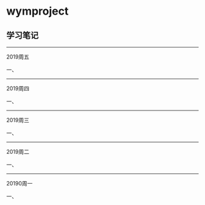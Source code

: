 # wymproject

## 学习笔记



-------------------------------------------------------------------------------------------------------------------
2019周五

一、

-------------------------------------------------------------------------------------------------------------------
2019周四

一、

-------------------------------------------------------------------------------------------------------------------
2019周三

一、

-------------------------------------------------------------------------------------------------------------------
2019周二

一、

-------------------------------------------------------------------------------------------------------------------
20190周一

一、

 




 